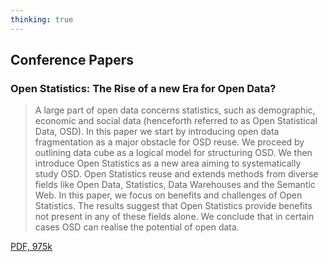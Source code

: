 ```yaml
---
thinking: true
---
```


## Conference Papers

### Open Statistics: The Rise of a new Era for Open Data?

> A large part of open data concerns statistics, such as demographic, economic and social data (henceforth referred to as Open Statistical Data, OSD). In this paper we start by introducing open data fragmentation as a major obstacle for OSD reuse. We proceed by outlining data cube as a logical model for structuring OSD. We then introduce Open Statistics as a new area aiming to systematically study OSD. Open Statistics reuse and extends methods from diverse fields like Open Data, Statistics, Data Warehouses and the Semantic Web. In this paper, we focus on benefits and challenges of Open Statistics. The results suggest that Open Statistics provide benefits not present in any of these fields alone. We conclude that in certain cases OSD can realise the potential of open data.

[PDF, 975k](http://kalampok.is/Papers/EGOV2016_preprint.pdf)
